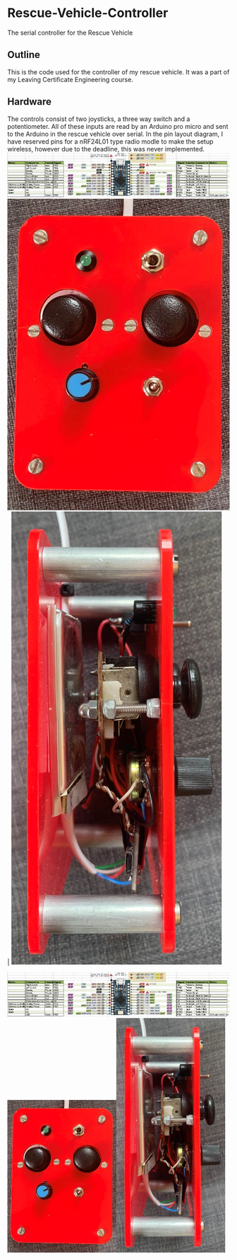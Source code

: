# Rescue-Vehicle-Controller
The serial controller for the Rescue Vehicle
## Outline
This is the code used for the controller of my rescue vehicle. It was a part of my Leaving Certificate Engineering course. 
## Hardware 
The controls consist of two joysticks, a three way switch and a potentiometer. All of these inputs are read by an Arduino pro micro and sent to the Arduino in the rescue vehicle over serial. In the pin layout diagram, I have reserved pins for a nRF24L01 type radio modle to make the setup wireless, however due to the deadline, this was never implemented. 
![](images/PinLayout.JPG)
![](images/ControllerTop.jpg) | ![](images/ControllerSide.jpg)


<img src="images/PinLayout.JPG">
<table>
  <tr>
    <img src="images/ControllerTop.jpg" width=49% height=49%/>  
  </tr>
  <tr>
    <img src="images/ControllerSide.jpg" width=49% height=49%/>
  </tr>
</table>
